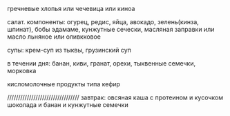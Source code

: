 гречневые хлопья или чечевица или киноа

салат. компоненты: огурец, редис, яйца, авокадо, зелень(кинза, шпинат), бобы эдамаме, кунжутные сечески, масляная заправки или масло льняное или оливкковое

супы: крем-суп из тыквы, грузинский суп

в течении дня: банан, киви, гранат, орехи, тыквенные семечки, морковка

кисломолочные продукты типа кефир

/////////////////////////////////
завтрак:
овсяная каша с протеином и кусочком шоколада и банан и кунжутные семечки